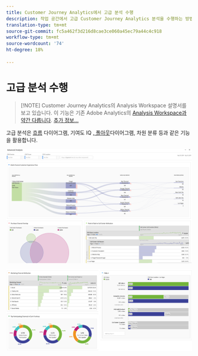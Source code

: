 ```yaml
---
title: Customer Journey Analytics에서 고급 분석 수행
description: 작업 공간에서 고급 Customer Journey Analytics 분석을 수행하는 방법에 대해 설명합니다.
translation-type: tm+mt
source-git-commit: fc5a462f3d216d8cae3ce060a45ec79a44c4c918
workflow-type: tm+mt
source-wordcount: '74'
ht-degree: 18%

---
```



# 고급 분석 수행

>[!NOTE] Customer Journey Analytics의 Analysis Workspace 설명서를 보고 있습니다. 이 기능은 기존 Adobe Analytics의 [Analysis Workspace과 약간 다릅니다](https://docs.adobe.com/content/help/ko-KR/analytics/analyze/analysis-workspace/home.html). [추가 정보...](/help/getting-started/cja-aa.md)

고급 분석은 [흐름](/help/analysis-workspace/visualizations/c-flow/flow.md) 다이어그램, 기여도 IQ [, 폴아웃](/help/analysis-workspace/attribution/overview.md)다이어그램, [](/help/analysis-workspace/visualizations/fallout/fallout-flow.md) [](/help/components/dimensions/t-breakdown-fa.md)차원 분류 등과 같은 기능을 활용합니다.

![작업 영역 스크린샷 1](assets/cja-adv-analysis1.png)

![작업 영역 스크린샷 2](assets/cja-adv-analysis2.png)
